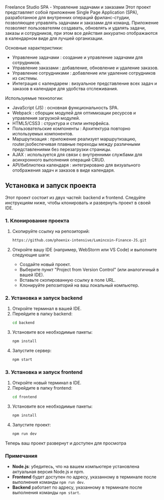 Freelance Studio SPA - Управление задачами и заказами
Этот проект представляет собой приложение Single Page Application (SPA), разработанное для внутренних операций фриланс-студии, позволяющее управлять задачами и заказами для команд.
Приложение позволяет пользователям создавать, обновлять и удалять задачи, заказы и сотрудников, при этом все действия аккуратно отображаются в календарном виде для лучшей организации.

Основные характеристики:
* Управление задачами : создание и управление задачами для сотрудников.
* Управление заказами : добавление, обновление и удаление заказов.
* Управление сотрудниками : добавление или удаление сотрудников из системы.
* Интеграция с календарем : визуальное представление всех задач и заказов в календаре для удобства отслеживания.
  
Используемые технологии:
* JavaScript (JS) : основная функциональность SPA.
* Webpack : сборщик модулей для оптимизации ресурсов и управления загрузкой модулей.
* HTML5/CSS3 : структура и стили интерфейса.
* Пользовательские компоненты : Архитектура повторно используемых компонентов.
* Маршрутизация : приложение реализует маршрутизацию, router.jsобеспечивая плавные переходы между различными представлениями без перезагрузки страницы.
* AJAX : используется для связи с внутренними службами для асинхронного выполнения операций CRUD.
* API/библиотека календаря : интегрировано для визуального отображения задач и заказов в виде календаря.


## Установка и запуск проекта

Этот проект состоит из двух частей: backend и frontend. Следуйте инструкциям ниже, чтобы клонировать и развернуть проект в своей IDE.

### 1. Клонирование проекта

1. Скопируйте ссылку на репозиторий:  
   ```bash
   https://github.com/phoenix-intensive/Lumincoin-Finance-JS.git
   ```

2. Откройте вашу IDE (например, WebStorm или VS Code) и выполните следующие шаги:
   - Создайте новый проект.
   - Выберите пункт "Project from Version Control" (или аналогичный в вашей IDE).
   - Вставьте скопированную ссылку в поле URL.
   - Клонируйте репозиторий на ваш локальный компьютер.

### 2. Установка и запуск backend

1. Откройте терминал в вашей IDE.
2. Перейдите в папку backend:
   ```bash
   cd backend
   ```
3. Установите все необходимые пакеты:
   ```bash
   npm install
   ```
4. Запустите сервер:
   ```bash
   npm start
   ```

### 3. Установка и запуск frontend

1. Откройте новый терминал в IDE.
2. Перейдите в папку frontend:
   ```bash
   cd frontend
   ```
3. Установите все необходимые пакеты:
   ```bash
   npm install
   ```
4. Запустите проект:
   ```bash
   npm run dev
   ```

Теперь ваш проект развернут и доступен для просмотра

### Примечания

- **Node.js**: убедитесь, что на вашем компьютере установлена актуальная версия Node.js и npm.
- **Frontend** будет доступен по адресу, указанному в терминале после выполнения команды `npm run dev`.
- **Backend** работает по адресу, указанному в терминале после выполнения команды `npm start`.
